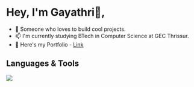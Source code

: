 # Hey, I'm <span style="color: ;">Gayathri👋,</span>

- 🔭 Someone who loves to build cool projects.</br>
- 📫 I'm currently studying BTech in Computer Science at GEC Thrissur.</br>
- 🚀 Here's my Portfolio - [Link](https://myportfolio-seven-mauve.vercel.app/)


## Languages & Tools

   <img src="https://skillicons.dev/icons?i=react,fastapi,tailwind,html,css,figma,git,python,javascript,java,django" /> 

